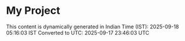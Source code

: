# My Project

This content is dynamically generated in Indian Time (IST): 2025-09-18 05:16:03 IST
Converted to UTC: 2025-09-17 23:46:03 UTC
